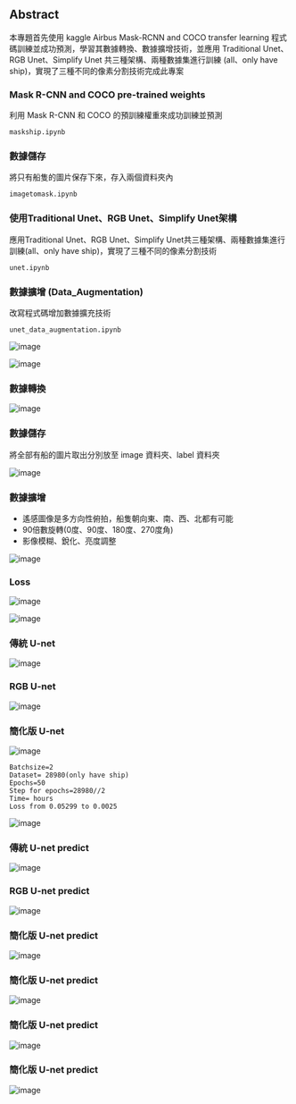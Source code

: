 ## Abstract
本專題首先使用 kaggle Airbus Mask-RCNN and COCO transfer learning 程式碼訓練並成功預測，學習其數據轉換、數據擴增技術，並應用 Traditional Unet、RGB Unet、Simplify Unet 共三種架構、兩種數據集進行訓練 (all、only have ship)，實現了三種不同的像素分割技術完成此專案

### Mask R-CNN and COCO pre-trained weights
利用 Mask R-CNN 和 COCO 的預訓練權重來成功訓練並預測
```
maskship.ipynb
```
### 數據儲存
將只有船隻的圖片保存下來，存入兩個資料夾內

```
imagetomask.ipynb
```
### 使用Traditional Unet、RGB Unet、Simplify Unet架構
應用Traditional Unet、RGB Unet、Simplify Unet共三種架構、兩種數據集進行訓練(all、only have ship)，實現了三種不同的像素分割技術

```
unet.ipynb
``` 

### 數據擴增 (Data_Augmentation)
改寫程式碼增加數據擴充技術

```
unet_data_augmentation.ipynb
``` 

![image](https://github.com/03053020ITE/ship-detection/blob/master/7.PNG)

![image](https://github.com/03053020ITE/ship-detection/blob/master/1.PNG)

### 數據轉換

![image](https://github.com/03053020ITE/ship-detection/blob/master/2.PNG)

### 數據儲存
將全部有船的圖片取出分別放至 image 資料夾、label 資料夾

![image](https://github.com/03053020ITE/ship-detection/blob/master/3.PNG)

### 數據擴增
* 遙感圖像是多方向性俯拍，船隻朝向東、南、西、北都有可能
* 90倍數旋轉(0度、90度、180度、270度角)
* 影像模糊、銳化、亮度調整

![image](https://github.com/03053020ITE/ship-detection/blob/master/4.PNG)

### Loss

![image](https://github.com/03053020ITE/ship-detection/blob/master/5.PNG)

![image](https://github.com/03053020ITE/ship-detection/blob/master/8.PNG)

### 傳統 U-net

![image](https://github.com/03053020ITE/ship-detection/blob/master/traditional%20unet%20image.PNG)

### RGB U-net

![image](https://github.com/03053020ITE/ship-detection/blob/master/rgb%20unet%20image.PNG)

### 簡化版 U-net

![image](https://github.com/03053020ITE/ship-detection/blob/master/simplify%20unet%20image.PNG)
```
Batchsize=2
Dataset= 28980(only have ship)
Epochs=50
Step for epochs=28980//2
Time= hours
Loss from 0.05299 to 0.0025
```
![image](https://github.com/03053020ITE/ship-detection/blob/master/simplify%20unet%20train.PNG)

### 傳統 U-net predict

![image](https://github.com/03053020ITE/ship-detection/blob/master/6.PNG)

### RGB U-net predict

![image](https://github.com/03053020ITE/ship-detection/blob/master/traditional%20unet%20prdeict%20image.PNG)

### 簡化版 U-net predict

![image](https://github.com/03053020ITE/ship-detection/blob/master/simplify%20unet%20prdeict%20image.PNG)

### 簡化版 U-net predict

![image](https://github.com/03053020ITE/ship-detection/blob/master/rgb%20unet%20prdeict%20image.PNG)

### 簡化版 U-net predict

![image](https://github.com/03053020ITE/ship-detection/blob/master/simplify%20unet%20prdeict%20image2.PNG)

### 簡化版 U-net predict
![image](https://github.com/03053020ITE/ship-detection/blob/master/simplify%20unet%20prdeict%20image3.PNG)

